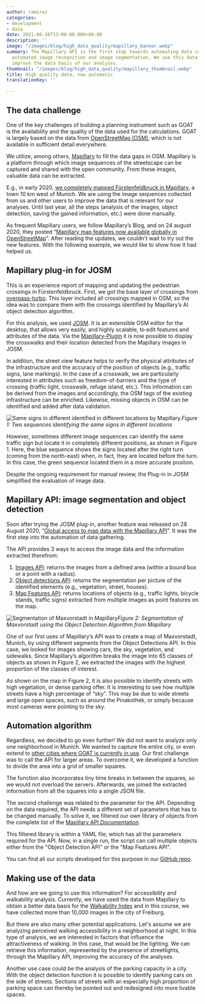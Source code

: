 ```yaml
---
author: ramirez
categories:
- development
- data
date: 2021-06-26T13:00:00.000+00:00
description: ''
image: "/images/blog/high_data_quality/mapillary_banner.webp"
summary: The Mapillary API is the first step towards automating data collection through
  automated image recognition and image segmentation. We use this data in GOAT to
  improve the data basis of our analyses.
thumbnail: "/images/blog/high_data_quality/mapillary_thumbnail.webp"
title: High quality data, now automatic
translationKey: ''

---
```

## The data challenge

One of the key challenges of building a planning instrument such as GOAT is the availability and the quality of the data used for the calculations. GOAT is largely based on the data from [OpenStreetMap (OSM)](https://www.openstreetmap.org/#map=5/50.151/9.539), which is not available in sufficient detail everywhere.

We utilize, among others, [Mapillary](https://www.mapillary.com/) to fill the data gaps in OSM. Mapillary is a platform through which image sequences of the streetscape can be captured and shared with the open community. From these images, valuable data can be extracted.

E.g., in early 2020, [we completely mapped Fürstenfeldbruck in Mapillary](https://www.open-accessibility.org/mapillary/ "Fürstenfeldbruck in Mapillary"), a town 10 km west of Munich. We are using the image sequences collected from us and other users to improve the data that is relevant for our analyses. Until last year, all the steps (analysis of the images, object detection, saving the gained information, etc.) were done manually.

As frequent Mapillary users, we follow Mapillary’s Blog, and on 24 august 2020, they posted “[Mapillary map features now available globally in OpenStreetMap](https://blog.mapillary.com/update/2020/08/24/global-map-features-openstreetmap.html)”. After reading the updates, we couldn't wait to try out the new features. With the following example, we would like to show how it had helped us.

## Mapillary plug-in for JOSM

This is an experience report of mapping and updating the pedestrian crossings in Fürstenfeldbruck. First, we got the base layer of crossings from [overpass-turbo](https://www.overpass-turbo.eu). This layer included all crossings mapped in OSM, so the idea was to compare them with the crossings identified by Mapillary’s AI object detection algorithm.

For this analysis, we used [JOSM](https://josm.openstreetmap.de/). It is an extensible OSM editor for the desktop, that allows very easily, and highly scalable, to edit features and attributes of the data. Via the [Mapillary-Plugin](https://help.mapillary.com/hc/en-us/articles/115001739989-Mapillary-JOSM-plugin) it is now possible to display the crosswalks and their location detected from the Mapillary images in JOSM.

In addition, the street view feature helps to verify the physical attributes of the infrastructure and the accuracy of the position of objects (e.g., traffic signs, lane markings). In the case of a crosswalk, we are particularly interested in attributes such as freedom-of-barriers and the type of crossing (traffic light, crosswalk, refuge island, etc.). This information can be derived from the images and accordingly, the OSM tags of the existing infrastructure can be enriched. Likewise, missing objects in OSM can be identified and added after data validation.

![Same signs in different identified in different locations by Mapillary.](/images/blog/high_data_quality/mapillary_fig1.webp "Mapillary locations")_Figure 1: Two sequences identifying the same signs in different locations_

However, sometimes different image sequences can identify the same traffic sign but locate it in completely different positions, as shown in Figure 1. Here, the blue sequence shows the signs located after the right turn (coming from the north-east) when, in fact, they are located before the turn. In this case, the green sequence located them in a more accurate position.

Despite the ongoing requirement for manual review, the Plug-in in JOSM simplified the evaluation of image data.

## Mapillary API: image segmentation and object detection

Soon after trying the JOSM plug-in, another feature was released on 28 August 2020, “[Global access to map data with the Mapillary API](https://blog.mapillary.com/update/2020/08/28/map-data-mapillary-api.html)”. It was the first step into the automation of data gathering.

The API provides 3 ways to access the image data and the information extracted therefrom:

1. [Images API](https://www.mapillary.com/developer/api-documentation/#images): returns the images from a defined area (within a bound box or a point with a radius).
2. [Object detections API](https://help.mapillary.com/hc/en-us/articles/115000967191-Object-detections): returns the segmentation per picture of the identified elements (e.g., vegetation, street, houses).
3. [Map Features API](https://www.mapillary.com/developer/api-documentation/#map-features): returns locations of objects (e.g., traffic lights, bicycle stands, traffic signs) extracted from multiple images as point features on the map.

![Segmentation of Maxvorstadt in Mapillary](/images/blog/high_data_quality/mapillary_fig2.webp "Maxvorstadt")_Figure 2: Segmentation of Maxvorstadt using the Object Detection Algorithm from Mapillary_

One of our first uses of Mapillary’s API was to create a map of Maxvorstadt, Munich, by using different segments from the Object Detections API. In this case, we looked for images showing cars, the sky, vegetation, and sidewalks. Since Mapillary’s algorithm breaks the image into 65 classes of objects as shown in Figure 2, we extracted the images with the highest proportion of the classes of interest.

As shown on the map in Figure 2, it is also possible to identify streets with high vegetation, or dense parking offer. It is interesting to see how multiple streets have a high percentage of “sky”. This may be due to wide streets and large open spaces, such as around the Pinakothek, or simply because most cameras were pointing to the sky.

## Automation algorithm

Regardless, we decided to go even further! We did not want to analyze only one neighborhood in Munich. We wanted to capture the entire city, or even extend to [other cities where GOAT is currently in use](../../goatlive/). Our first challenge was to call the API for larger areas. To overcome it, we developed a function to divide the area into a grid of smaller squares.

The function also incorporates tiny time breaks in between the squares, so we would not overload the servers. Afterwards, we joined the extracted information from all the squares into a single JSON file.

The second challenge was related to the parameter for the API. Depending on the data required, the API needs a different set of parameters that has to be changed manually. To solve it, we filtered our own library of objects from the complete list of the [Mapillary API Documentation](https://www.mapillary.com/developer/api-documentation/).

This filtered library is within a YAML file, which has all the parameters required for the API. Now, in a single run, the script can call multiple objects either from the "Object Detection API" or the "Map Features API".

You can find all our scripts developed for this purpose in our [GitHub repo](https://github.com/goat-community/mapillary-api).

## Making use of the data

And how are we going to use this information? For accessibility and walkability analysis. Currently, we have used the data from Mapillary to obtain a better data basis for the [Walkability Index](/posts/2021-04-06-walkability-index/) and in this course, we have collected more than 10,000 images in the city of Freiburg.

But there are also many other potential applications. Let's assume we are analyzing perceived walking accessibility in a neighborhood at night. In this type of analysis, we are interested in factors that influence the attractiveness of walking. In this case, that would be the lighting. We can retrieve this information, represented by the presence of streetlights, through the Mapillary API, improving the accuracy of the analyses.

Another use case could be the analysis of the parking capacity in a city. With the object detection function it is possible to identify parking cars on the side of streets. Sections of streets with an especially high proportion of parking space can thereby be pointed out and redesigned into more livable spaces.